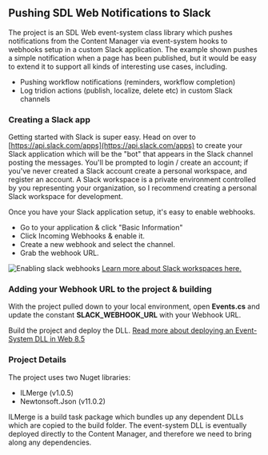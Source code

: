 ## Pushing SDL Web Notifications to Slack
The project is an SDL Web event-system class library which pushes notifications from the Content Manager via event-system hooks to webhooks setup in a custom Slack application. The example shown pushes a simple notification when a page has been published, but it would be easy to extend it to support all kinds of interesting use cases, including.

* Pushing workflow notifications (reminders, workflow completion)
* Log tridion actions (publish, localize, delete etc) in custom Slack channels


### Creating a Slack app
Getting started with Slack is super easy. Head on over to [https://api.slack.com/apps](https://api.slack.com/apps) to create your Slack application which will be the "bot" that appears in the Slack channel posting the messages. You'll be prompted to login / create an account; if you've never created a Slack account create a personal workspace, and register an account. A Slack workspace is a private environment controlled by you representing your organization, so I recommend creating a personal Slack workspace for development. 

Once you have your Slack application setup, it's easy to enable webhooks.

* Go to your application & click "Basic Information"
* Click Incoming Webhooks & enable it.
* Create a new webhook and select the channel.
* Grab the webhook URL.

![Enabling slack webhooks](http://whobrokethebuild.me/wp-content/uploads/enable-webhook.gif)
[Learn more about Slack workspaces here.](https://get.slack.help/hc/en-us/articles/115004071768-What-is-Slack-)


### Adding your Webhook URL to the project & building
With the project pulled down to your local environment, open **Events.cs** and update the constant **SLACK_WEBHOOK_URL** with your Webhook URL. 

Build the project and deploy the DLL. [Read more about deploying an Event-System DLL in Web 8.5](https://docs.sdl.com/LiveContent/content/en-US/SDL%20Web-v5/GUID-AB4FBF5F-7C3B-4804-9E7F-FBBF5514A596#docid=GUID-87B291DD-99C5-4124-BDAE-B49182072ABA&filename=GUID-6363D3C7-0604-49DF-AF3D-86A1AC446CBB.xml&query=&scope=&tid=&resource=&inner_id=&addHistory=true&toc=false&eventType=lcContent.loadDocGUID-87B291DD-99C5-4124-BDAE-B49182072ABA)

### Project Details
The project uses two Nuget libraries:

* ILMerge (v1.0.5)
* Newtonsoft.Json (v11.0.2)

ILMerge is a build task package which bundles up any dependent DLLs which are copied to the build folder. The event-system DLL is eventually deployed directly to the Content Manager, and therefore we need to bring along any dependencies.

